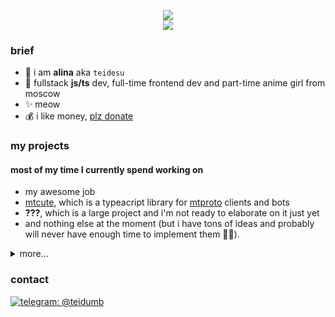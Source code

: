 <p align="center">
<img src="https://github-readme-stats.vercel.app/api?username=teidesu&show_icons=true&title_color=be15dc&icon_color=be15dc" />
<br>
<img src="https://hits.seeyoufarm.com/api/count/incr/badge.svg?url=https%3A%2F%2Fgithub.com%2Fteidesu&count_bg=%23BE15DC&title_bg=%23555555&icon=&icon_color=%23E7E7E7&title=page%20views&edge_flat=false"/>
</p>

### brief
- 🌸 i am **alina** aka `teidesu`
- 🎀 fullstack **js/ts** dev, full-time frontend dev and part-time anime girl from moscow
- ✨ meow
- 💰 i like money, [plz donate](//tei.su/donate)

### my projects
#### most of my time I currently spend working on
 - my awesome job
 - [mtcute](//github.com/mtcute/mtcute), which is a typeacript library for [mtproto](https://core.telegram.org/mtproto) clients and bots
 - **???**, which is a large project and i'm not ready to elaborate on it just yet 
 - and nothing else at the moment (but i have tons of ideas and probably will never have enough time to implement them 🤷‍♀️).

<details>
<summary>more...</summary>

#### i also made these open-source thingies
 - [protoflex](//github.com/teidesu/protoflex), a js tool for parsing and building arbitrary [protobuf](https://developers.google.com/protocol-buffers) messages.
 - [eager-async-pool](//github.com/teidesu/eager-async-pool), a simple to use, fully asynchronous and iterable-based async pool for js.
 - [zenly-proto](//github.com/teidesu/zenly-proto), a collection of reverse-engineered .proto files from zenly
 - [vk-audio](https://gist.github.com/teidesu/a0ef09d62abf42b6bbf83bb3608a084f), a js script that produces [vk](//vk.com) tokens valid for usage with restricted `audio.*` api methods
 - [ym_recognition](https://gist.github.com/teidesu/1718f1516b497e060db3bb0b8255142c), a python script that (ab)uses yandex alice to recognize music (poor man's shazam)
 - [sourcemap-extractor.js](https://gist.github.com/teidesu/a189d2325a31ccf138617c5c5ef3a937), a js script that loads and extracts original code from js source maps
 - [tg-stickers-downloader.js](https://gist.github.com/teidesu/0b77f714fb5468a4d1d675c951970a1b), a js script that downloads sticker packs from telegram using bot api
 - [bencode.js](https://gist.github.com/teidesu/c36f671ab9bbac5a5d4e62f8cd6bd671), a small js library for bencode (used in .torrent files)
 - [base32.js](https://gist.github.com/teidesu/9162403a4d32d3adc6234c6db0a2bf81), a small js library for base32 using nodejs buffers
 - [torrent-to-magnet.ts](https://gist.github.com/teidesu/5e23c5f2af0b6b435ccbe47b805e6f82), a small js script/library that converts .torrent files to `magnet:` links
 - [drklo-emoji-ripper.js](https://gist.github.com/teidesu/d23866ed94d0274e8cd117f00a16b465), a utility that can be used to rip emojis from [DrKLO/Telegram](//github.com/DrKLO/Telegram) and generate sprites and data

#### as well as some closed-source for private use
 - `alice-tts.js`, a script that (ab)uses yandex speechkit through yandex alice
 - `create-fcm-token.js`, a script that headlessly creates valid fcm tokens for android apps
 - `fcm.js`, a script that headlessly connects to google fcm and receives push messages
 - `widevine-js`, a library that (not perfectly, but still) decrypts [widevine](https://en.wikipedia.org/wiki/Widevine)-protected content
 - `obfs.io-deobf.js`, a script that deobfuscates (some of) code obfuscated using [obfuscator.io](https://obfuscator.io/)
</details>

### contact
[![telegram: @teidumb](https://img.shields.io/badge/Telegram---?logo=telegram&style=for-the-badge&color=blue)](//t.me/teidumb)
